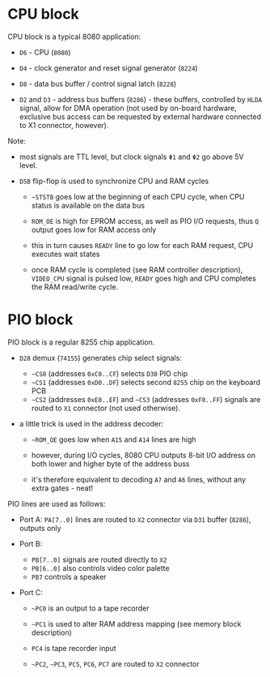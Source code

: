 # CPU block

CPU block is a typical 8080 application:

* `D6` - CPU (`8080`)
* `D4` - clock generator and reset signal generator (`8224`)
* `D8` - data bus buffer / control signal latch (`8228`)

* `D2` and `D3` - address bus buffers (`8286`) - these buffers, controlled by `HLDA` signal, allow for DMA operation (not used by on-board hardware, exclusive bus access can be requested by external hardware connected to X1 connector, however).



Note:

* most signals are TTL level, but clock signals `Φ1` and `Φ2` go above 5V level.

* `D5B` flip-flop is used to synchronize CPU and RAM cycles

  * `~STSTB` goes low at the beginning of each CPU cycle, when CPU status is available on the data bus

  *  `ROM_OE` is high for EPROM access, as well as PIO I/O requests, thus `Q` output goes low for RAM access only

  * this in turn causes `READY` line to go low for each RAM request, CPU executes wait states

  * once RAM cycle is completed (see RAM controller description), `VIDEO_CPU` signal is pulsed low, `READY` goes high and CPU completes the RAM read/write cycle.

    

# PIO block

PIO block is a regular 8255 chip application.

* `D28` demux (`74155`) generates chip select signals:
  * `~CS0` (addresses `0xC0..CF`) selects `D30` PIO chip
  * `~CS1` (addresses `0xD0..DF`) selects second `8255` chip on the keyboard PCB
  * `~CS2` (addresses `0xE0..EF`) and `~CS3` (addresses `0xF0..FF`) signals are routed to `X1` connector (not used otherwise). 
  
* a little trick is used in the address decoder:
  * `~ROM_OE` goes low when `A15` and `A14` lines are high
  
  * however, during I/O cycles, 8080 CPU outputs 8-bit I/O address on both lower and higher byte of the address buss
  
  * it's therefore equivalent to decoding `A7` and `A6` lines, without any extra gates - neat! 
  
    

PIO lines are used as follows:

* Port A: `PA[7..0]` lines are routed to `X2` connector via `D31` buffer (`8286`), outputs only

* Port B:

  * `PB[7..0]` signals are routed directly to `X2`
  *  `PB[6..0]` also controls video color palette
  * `PB7` controls a speaker

* Port C:

  * `~PC0` is an output to a tape recorder

  * `~PC1` is used to alter RAM address mapping (see memory block description)

  * `PC4` is tape recorder input

  * `~PC2`, `~PC3`, `PC5`, `PC6`, `PC7` are routed to `X2` connector

    

  
